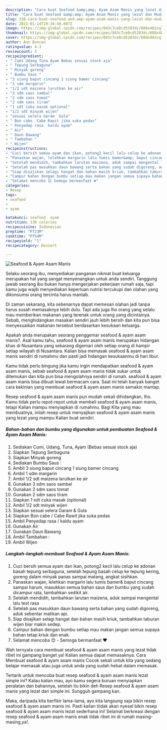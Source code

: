 ```yaml
---
description: "Cara buat Seafood &amp;amp; Ayam Asam Manis yang lezat dan Mudah Dibuat"
title: "Cara buat Seafood &amp;amp; Ayam Asam Manis yang lezat dan Mudah Dibuat"
slug: 338-cara-buat-seafood-and-amp-ayam-asam-manis-yang-lezat-dan-mudah-dibuat
date: 2021-01-14T19:34:58.607Z
image: https://img-global.cpcdn.com/recipes/843c7ce8cd5283dc/680x482cq70/seafood-ayam-asam-manis-foto-resep-utama.jpg
thumbnail: https://img-global.cpcdn.com/recipes/843c7ce8cd5283dc/680x482cq70/seafood-ayam-asam-manis-foto-resep-utama.jpg
cover: https://img-global.cpcdn.com/recipes/843c7ce8cd5283dc/680x482cq70/seafood-ayam-asam-manis-foto-resep-utama.jpg
author: Ann Duncan
ratingvalue: 4.3
reviewcount: 3
recipeingredient:
- " Cumi Udang Tuna Ayam Bebas sesuai stock aja"
- " Tepung Serbaguna"
- " Minyak goreng"
- " Bumbu Saus "
- "3 siung baput cincang 1 siung bamer cincang"
- "1 sdm margarin"
- "1/2 sdt maizena larutkan ke air"
- "3 sdm saos sambal"
- "2 sdm saos tomat"
- "2 sdm saos tiram"
- "1 sdt cuka masak optional"
- "1/2 sdt minyak wijen"
- "sesuai selera Garam  Gula"
- " Bon cabe  Cabe Rawit jika suka pedas"
- " Penyedap rasa  kaldu ayam"
- " Air"
- " Daun Bawang"
- " Tambahan "
- " Wijen"
recipeinstructions:
- "Cuci bersih semua ayam dan ikan, potong2 kecil lalu celup ke adonan basah tepung serbaguna, setelah tepung basah celup ke tepung kering, goreng dalam minyak panas sampai matang, angkat sisihkan."
- "Panaskan wajan, lelehkan margarin lalu tumis bamer&amp; baput cincang sampai harum, masukkan semua bahan saus dan bumbu yang sudah dicampur rata, tambahkan sedikit air."
- "Setelah mendidih, tambahkan larutan maizena, aduk sampai mengental lalu test rasa"
- "Setelah pas masukkan daun bawang serta bahan yang sudah digoreng, aduk sebentar matikan api."
- "Siap disajikan selagi hangat dan bahan masih kriuk, tambahkan taburan wijen biar makin sedep."
- "Campur bahan dengan bumbu setiap mau makan jangan semua supaya bahan tetap kriuk dan enak."
- "Selamat mencoba 😊 Semoga bermanfaat ❤️"
categories:
- Resep
tags:
- seafood
- 
- ayam

katakunci: seafood  ayam 
nutrition: 130 calories
recipecuisine: Indonesian
preptime: "PT23M"
cooktime: "PT54M"
recipeyield: "1"
recipecategory: Dessert

---
```



![Seafood &amp; Ayam Asam Manis](https://img-global.cpcdn.com/recipes/843c7ce8cd5283dc/680x482cq70/seafood-ayam-asam-manis-foto-resep-utama.jpg)

Selaku seorang ibu, menyediakan panganan nikmat buat keluarga merupakan hal yang sangat menyenangkan untuk anda sendiri. Tanggung jawab seorang ibu bukan hanya mengerjakan pekerjaan rumah saja, tapi kamu juga wajib menyediakan keperluan nutrisi tercukupi dan olahan yang dikonsumsi orang tercinta harus mantab.

Di zaman  sekarang, kita sebenarnya dapat memesan olahan jadi tanpa harus susah memasaknya lebih dulu. Tapi ada juga lho orang yang selalu mau memberikan makanan yang terenak untuk orang yang dicintainya. Sebab, menghidangkan masakan sendiri jauh lebih bersih dan kita pun bisa menyesuaikan makanan tersebut berdasarkan kesukaan keluarga. 



Apakah anda merupakan seorang penggemar seafood &amp; ayam asam manis?. Asal kamu tahu, seafood &amp; ayam asam manis merupakan hidangan khas di Nusantara yang sekarang digemari oleh setiap orang di hampir setiap wilayah di Nusantara. Kalian bisa memasak seafood &amp; ayam asam manis sendiri di rumahmu dan pasti jadi hidangan kesukaanmu di hari libur.

Kamu tidak perlu bingung jika kamu ingin mendapatkan seafood &amp; ayam asam manis, sebab seafood &amp; ayam asam manis tidak sukar untuk ditemukan dan kita pun bisa mengolahnya sendiri di rumah. seafood &amp; ayam asam manis bisa dibuat lewat bermacam cara. Saat ini telah banyak banget cara kekinian yang membuat seafood &amp; ayam asam manis semakin mantap.

Resep seafood &amp; ayam asam manis pun mudah sekali dihidangkan, lho. Kamu tidak perlu repot-repot untuk membeli seafood &amp; ayam asam manis, tetapi Kalian mampu menyiapkan di rumahmu. Bagi Kita yang mau membuatnya, inilah resep untuk menyajikan seafood &amp; ayam asam manis yang lezat yang mampu Kalian buat sendiri.

<!--inarticleads1-->

##### Bahan-bahan dan bumbu yang digunakan untuk pembuatan Seafood &amp; Ayam Asam Manis:

1. Sediakan  Cumi, Udang, Tuna, Ayam (Bebas sesuai stock aja)
1. Siapkan  Tepung Serbaguna
1. Siapkan  Minyak goreng
1. Sediakan  Bumbu Saus :
1. Ambil 3 siung baput cincang 1 siung bamer cincang
1. Ambil 1 sdm margarin
1. Ambil 1/2 sdt maizena larutkan ke air
1. Gunakan 3 sdm saos sambal
1. Gunakan 2 sdm saos tomat
1. Gunakan 2 sdm saos tiram
1. Siapkan 1 sdt cuka masak (optional)
1. Ambil 1/2 sdt minyak wijen
1. Siapkan sesuai selera Garam &amp; Gula
1. Siapkan  Bon cabe / Cabe Rawit jika suka pedas
1. Ambil  Penyedap rasa / kaldu ayam
1. Gunakan  Air
1. Gunakan  Daun Bawang
1. Ambil  Tambahan :
1. Ambil  Wijen




<!--inarticleads2-->

##### Langkah-langkah membuat Seafood &amp; Ayam Asam Manis:

1. Cuci bersih semua ayam dan ikan, potong2 kecil lalu celup ke adonan basah tepung serbaguna, setelah tepung basah celup ke tepung kering, goreng dalam minyak panas sampai matang, angkat sisihkan.
1. Panaskan wajan, lelehkan margarin lalu tumis bamer&amp; baput cincang sampai harum, masukkan semua bahan saus dan bumbu yang sudah dicampur rata, tambahkan sedikit air.
1. Setelah mendidih, tambahkan larutan maizena, aduk sampai mengental lalu test rasa
1. Setelah pas masukkan daun bawang serta bahan yang sudah digoreng, aduk sebentar matikan api.
1. Siap disajikan selagi hangat dan bahan masih kriuk, tambahkan taburan wijen biar makin sedep.
1. Campur bahan dengan bumbu setiap mau makan jangan semua supaya bahan tetap kriuk dan enak.
1. Selamat mencoba 😊 - Semoga bermanfaat ❤️




Wah ternyata cara membuat seafood &amp; ayam asam manis yang lezat tidak ribet ini gampang banget ya! Kalian semua dapat memasaknya. Cara Membuat seafood &amp; ayam asam manis Cocok sekali untuk kita yang sedang belajar memasak atau juga untuk anda yang sudah hebat dalam memasak.

Tertarik untuk mencoba buat resep seafood &amp; ayam asam manis lezat simple ini? Kalau kalian mau, ayo kamu segera buruan menyiapkan peralatan dan bahannya, setelah itu bikin deh Resep seafood &amp; ayam asam manis yang lezat dan simple ini. Sungguh gampang kan. 

Maka, daripada kita berfikir lama-lama, ayo kita langsung saja bikin resep seafood &amp; ayam asam manis ini. Pasti kalian tiidak akan nyesel bikin resep seafood &amp; ayam asam manis lezat sederhana ini! Selamat berkreasi dengan resep seafood &amp; ayam asam manis enak tidak ribet ini di rumah masing-masing,ya!.

